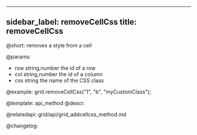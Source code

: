
---
sidebar_label: removeCellCss
title: removeCellCss
---          

@short: removes a style from a cell


@params:
- row		string,number		the id of a row
- col		string,number		the id of a column
- css		string				the name of the CSS class



@example:
grid.removeCellCss("1", "b", "myCustomClass");


@template: api_method
@descr:



@relatedapi:
grid/api/grid_addcellcss_method.md


@changelog:


